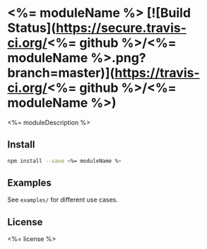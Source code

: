 # <%= moduleName %> [![Build Status](https://secure.travis-ci.org/<%= github %>/<%= moduleName %>.png?branch=master)](https://travis-ci.org/<%= github %>/<%= moduleName %>)

<%= moduleDescription %>

## Install

```bash
npm install --save <%= moduleName %>
```

## Examples

See `examples/` for different use cases.

## License

<%= license %>
